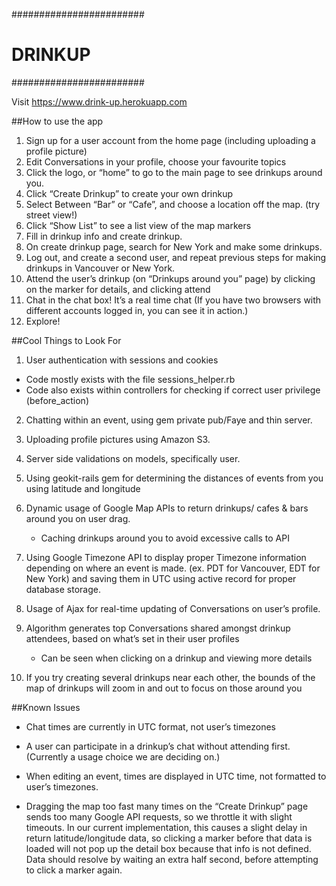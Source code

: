 ########################
# 	DRINKUP	        #
########################

Visit https://www.drink-up.herokuapp.com 

##How to use the app

1. Sign up for a user account from the home page (including uploading a profile picture)
2. Edit Conversations in your profile, choose your favourite topics
3. Click the logo, or “home” to go to the main page to see drinkups around you.
4. Click “Create Drinkup” to create your own drinkup
5. Select Between “Bar” or “Cafe”, and choose a location off the map. (try street view!)
6. Click “Show List” to see a list view of the map markers
7. Fill in drinkup info and create drinkup.
8. On create drinkup page, search for New York and make some drinkups.
9. Log out, and create a second user, and repeat previous steps for making drinkups in Vancouver or New York.
10. Attend the user’s drinkup (on “Drinkups around you” page) by clicking on the marker for details, and clicking attend
11. Chat in the chat box! It’s a real time chat (If you have two browsers with different accounts logged in, you can see it in action.)
12. Explore! 


##Cool Things to Look For

1) User authentication with sessions and cookies

- Code mostly exists with the file sessions_helper.rb
- Code also exists within controllers for checking if correct user privilege (before_action)

2) Chatting within an event, using gem private pub/Faye and thin server.

3) Uploading profile pictures using Amazon S3.

4) Server side validations on models, specifically user.

5) Using geokit-rails gem for determining the distances of events from you using latitude and longitude

6) Dynamic usage of Google Map APIs to return drinkups/ cafes & bars around you on user drag.
	- Caching drinkups around you to avoid excessive calls to API

6) Using Google Timezone API to display proper Timezone information depending on where an event is made. (ex. PDT for Vancouver, EDT for New York) and saving them in UTC using active record for proper database storage.

7) Usage of Ajax for real-time updating of Conversations on user’s profile.

8) Algorithm generates top Conversations shared amongst drinkup attendees, based on what’s set in their user profiles
	- Can be seen when clicking on a drinkup and viewing more details

9) If you try creating several drinkups near each other, the bounds of the map of drinkups will zoom in and out to focus on those around you


##Known Issues

- Chat times are currently in UTC format, not user’s timezones

- A user can participate in a drinkup’s chat without attending first. (Currently a usage choice we are deciding on.)

- When editing an event, times are displayed in UTC time, not formatted to user’s timezones.

- Dragging the map too fast many times on the “Create Drinkup” page sends too many Google API requests, so we throttle it with slight timeouts. In our current implementation, this causes a slight delay in return latitude/longitude data, so clicking a marker before that data is loaded will not pop up the detail box because that info is not defined. Data should resolve by waiting an extra half second, before attempting to click a marker again.


